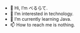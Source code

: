 - 👋 Hi, I’m べるらて.
- 👀 I’m interested in technology.
- 🌱 I’m currently learning Java.
- 📫 How to reach me is nothing.

<!---
re1Su2u/re1Su2u is a ✨ special ✨ repository because its `README.md` (this file) appears on your GitHub profile.
You can click the Preview link to take a look at your changes.
--->

